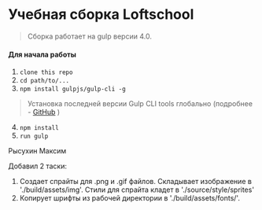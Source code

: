 # Учебная сборка Loftschool

> Сборка работает на gulp версии 4.0. 

#### Для начала работы

1. ```clone this repo```
2. ```cd path/to/...```
3. ```npm install gulpjs/gulp-cli -g```  
> Установка последней версии Gulp CLI tools глобально (подробнее - [GitHub](https://github.com/gulpjs/gulp/blob/4.0/docs/getting-started.md) )

4. ```npm install```
6. ```run gulp``` 

Рысухин Максим

Добавил 2 таски:
1. Создает спрайты для .png и .gif файлов. Складывает изображение в './build/assets/img'.
 Стили для спрайта кладет в './source/style/sprites'
2. Копирует шрифты из рабочей директории в './build/assets/fonts/'. 
